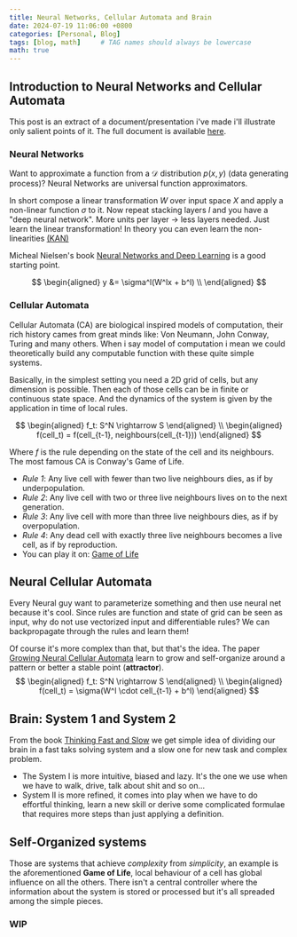 ```yaml
---
title: Neural Networks, Cellular Automata and Brain
date: 2024-07-19 11:06:00 +0800
categories: [Personal, Blog]
tags: [blog, math]     # TAG names should always be lowercase
math: true
---
```



## Introduction to Neural Networks and Cellular Automata

This post is an extract of a document/presentation i've made i'll illustrate only salient points of it. The full document is available [here](https://github.com/U-n-Own/UniversityNotes/blob/master/Assignments/ComputationalModelsComplexSystems/Presentation%20Notes/GrowingNeuralCellularAutomata-Slides.pdf).

### Neural Networks

Want to approximate a function from a $\mathcal{D}$ distribution $p(x,y)$ (data generating process)? Neural Networks are universal function approximators. 

In short compose a linear transformation $W$ over input space $X$ and apply a non-linear function $\sigma$ to it. Now repeat stacking layers $l$ and you have a "deep neural network". More units per layer $\rightarrow$ less layers needed. Just learn the linear transformation! 
In theory you can even learn the non-linearities [(KAN)](https://arxiv.org/html/2404.19756v1)

Micheal Nielsen's book [Neural Networks and Deep Learning](https://neuralnetworksanddeeplearning.com/) is a good starting point.


$$
\begin{aligned}
    y &= \sigma^l(W^lx + b^l) \\
\end{aligned}
$$

### Cellular Automata

Cellular Automata (CA) are biological inspired models of computation, their rich history cames from great minds like: Von Neumann, John Conway, Turing and many others.
When i say model of computation i mean we could theoretically build any computable function with these quite simple systems.

Basically, in the simplest setting you need a 2D grid of cells, but any dimension is possible. Then each of those cells can be in finite or continuous state space. And the dynamics of the system is given by the application in time of local rules.

$$
\begin{aligned}
    f_t: S^N \rightarrow S
\end{aligned} \\
\begin{aligned}
    f(cell_t) = f(cell_{t-1}, neighbours(cell_{t-1}))
\end{aligned}
$$

Where $f$ is the rule depending on the state of the cell and its neighbours. The most famous CA is Conway's Game of Life.

- *Rule 1*: Any live cell with fewer than two live neighbours dies, as if by underpopulation.
- *Rule 2*: Any live cell with two or three live neighbours lives on to the next generation.
- *Rule 3*: Any live cell with more than three live neighbours dies, as if by overpopulation.
- *Rule 4*: Any dead cell with exactly three live neighbours becomes a live cell, as if by reproduction.
- You can play it on: [Game of Life](https://playgameoflife.com/)


## Neural Cellular Automata

Every Neural guy want to parameterize something and then use neural net because it's cool. Since rules are function and state of grid can be seen as input, why do not use vectorized input and differentiable rules? We can backpropagate through the rules and learn them!

Of course it's more complex than that, but that's the idea. The paper [Growing Neural Cellular Automata](https://distill.pub/2020/growing-ca/) learn to grow and self-organize around a pattern or better a stable point (**attractor**).
$$
\begin{aligned}
    f_t: S^N \rightarrow S
\end{aligned} \\
\begin{aligned}
    f(cell_t) = \sigma(W^l \cdot cell_{t-1} + b^l)
\end{aligned}
$$

## Brain: System 1 and System 2

From the book [Thinking Fast and Slow](https://en.wikipedia.org/wiki/Thinking,_Fast_and_Slow) we get simple idea of dividing our brain in a fast taks solving system and a slow one for new task and complex problem.

- The System I is more intuitive, biased and lazy. It's the one we use when we have to walk, drive, talk about shit and so on...
- System II is more refined, it comes into play when we have to do effortful thinking, learn a new skill or derive some complicated formulae that requires more steps than just applying a definition.

## Self-Organized systems

Those are systems that achieve *complexity* from *simplicity*, an example is the aforementioned **Game of Life**, local behaviour of a cell has global influence on all the others. There isn't a central controller where the information about the system is stored or processed but it's all spreaded among the simple pieces.

### WIP
